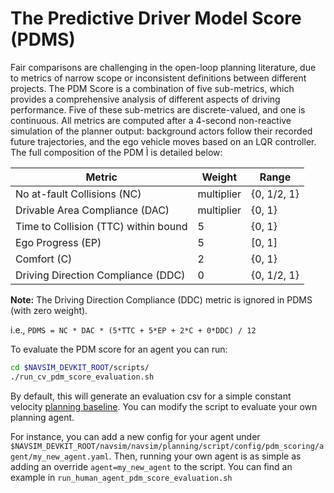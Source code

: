 # The Predictive Driver Model Score (PDMS)

Fair comparisons are challenging in the open-loop planning literature, due to metrics of narrow scope or inconsistent definitions between different projects. The PDM Score is a combination of five sub-metrics, which provides a comprehensive analysis of different aspects of driving performance. Five of these sub-metrics are discrete-valued, and one is continuous. All metrics are computed after a 4-second non-reactive simulation of the planner output: background actors follow their recorded future trajectories, and the ego vehicle moves based on an LQR controller. The full composition of the PDM Ì is detailed below:

Metric | Weight | Range |
|---|---|---|
No at-fault Collisions (NC) | multiplier | {0, 1/2, 1} |
Drivable Area Compliance (DAC) | multiplier | {0, 1} |
Time to Collision (TTC) within bound | 5 | {0, 1} |
Ego Progress (EP) | 5 | [0, 1] |
Comfort (C) | 2 | {0, 1} |
Driving Direction Compliance (DDC) | 0 | {0, 1/2, 1} |

**Note:** The Driving Direction Compliance (DDC) metric is ignored in PDMS (with zero weight).

i.e., `PDMS = NC * DAC * (5*TTC + 5*EP + 2*C + 0*DDC) / 12`


To evaluate the PDM score for an agent you can run:
```bash
cd $NAVSIM_DEVKIT_ROOT/scripts/
./run_cv_pdm_score_evaluation.sh
```

By default, this will generate an evaluation csv for a simple constant velocity [planning baseline](https://github.com/autonomousvision/navsim/blob/main/docs/agents.md#output). You can modify the script to evaluate your own planning agent.

For instance, you can add a new config for your agent under `$NAVSIM_DEVKIT_ROOT/navsim/navsim/planning/script/config/pdm_scoring/agent/my_new_agent.yaml`. 
Then, running your own agent is as simple as adding an override `agent=my_new_agent` to the script.
You can find an example in `run_human_agent_pdm_score_evaluation.sh`
